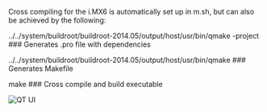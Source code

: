Cross compiling for the i.MX6 is automatically set up in m.sh, but can also be achieved by the following:

../../system/buildroot/buildroot-2014.05/output/host/usr/bin/qmake -project   ### Generates .pro file with dependencies

../../system/buildroot/buildroot-2014.05/output/host/usr/bin/qmake   ### Generates Makefile

make   ### Cross compile and build executable


![QT UI](https://raw.githubusercontent.com/scdickson/Fluke-i.MX6/master/QT/qt_ui.jpg)
